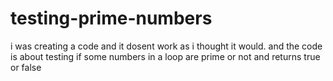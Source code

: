 # testing-prime-numbers
i was creating a code and it dosent work as i thought it would. and the code is about testing if some numbers in a loop are prime or not and returns true or false

